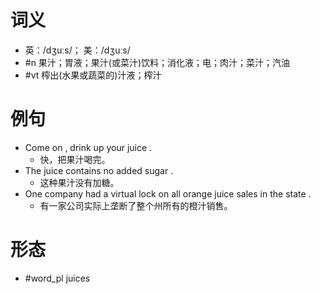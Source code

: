 # 词义
- 英：/dʒuːs/； 美：/dʒuːs/
- #n 果汁；胃液；果汁(或菜汁)饮料；消化液；电；肉汁；菜汁；汽油
- #vt 榨出(水果或蔬菜的)汁液；榨汁
# 例句
- Come on , drink up your juice .
	- 快，把果汁喝完。
- The juice contains no added sugar .
	- 这种果汁没有加糖。
- One company had a virtual lock on all orange juice sales in the state .
	- 有一家公司实际上垄断了整个州所有的橙汁销售。
# 形态
- #word_pl juices
